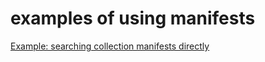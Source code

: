 # examples of using manifests



[Example: searching collection manifests directly](5-searching-collection-manifests-directly.md)

